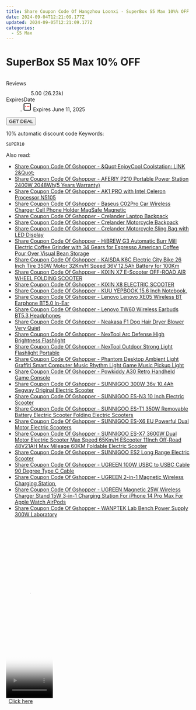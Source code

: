 ```yaml
---
title: Share Coupon Code Of Hangzhou Loonxi - SuperBox S5 Max 10%% OFF
date: 2024-09-04T12:21:09.177Z
updated: 2024-09-05T12:21:09.177Z
categories:
  - S5 Max
---
```



<main class="px-4 py-6 sm:p-6 md:px-8 md:py-10">
  <div class="mx-auto grid max-w-4xl grid-cols-1">
    <div class="relative col-start-1 row-start-1 flex flex-col-reverse rounded-lg bg-gradient-to-t from-black/75 via-black/0 p-3 sm:row-start-2 sm:bg-none sm:p-0 lg:row-start-1">
      <h1 class="mt-1 text-lg font-semibold text-white sm:text-slate-900 md:text-2xl dark:sm:text-white">SuperBox S5 Max 10% OFF</h1>
    </div>
        <div class="col-start-1 col-end-3 row-start-1 grid gap-4 sm:mb-6 sm:grid-cols-4 lg:col-start-2 lg:row-span-6 lg:row-end-6 lg:mb-0 lg:gap-6">
      <img src="https://static.shareasale.com/image/155620/deal/0000.jpg" alt="" class="h-60 w-full rounded-lg object-cover sm:col-span-2 sm:h-52 lg:col-span-full" loading="lazy" />
    </div>
        <dl class="row-start-2 mt-4 flex items-center text-xs font-medium sm:row-start-3 sm:mt-1 md:mt-2.5 lg:row-start-2">
      <dt class="sr-only">Reviews</dt>
      <dd class="flex items-center text-indigo-600 dark:text-indigo-400">
        <svg width="24" height="24" fill="none" aria-hidden="true" class="mr-1 stroke-current dark:stroke-indigo-500">
          <path d="m12 5 2 5h5l-4 4 2.103 5L12 16l-5.103 3L9 14l-4-4h5l2-5Z" stroke-width="2" stroke-linecap="round" stroke-linejoin="round" />
        </svg>
        <span>5.00 <span class="font-normal text-slate-400">(26.23k)</span></span>
      </dd>
      <dt class="sr-only">ExpiresDate</dt>
      <dd class="flex items-center">
        <svg width="2" height="2" aria-hidden="true" fill="currentColor" class="mx-3 text-slate-300">
          <circle cx="1" cy="1" r="1" />
        </svg>
        <svg width="24" height="24" viewBox="0 0 24 24" fill="none" stroke="currentColor" stroke-width="2">
          <rect x="3" y="3" width="18" height="18" rx="2" fill="#fff" />
          <path d="M6 10L18 10" stroke="red" stroke-width="2" fill="none" />
          <path d="M10 6L10 18" stroke="#fff" stroke-width="2" fill="none" />
        </svg>
        Expires June 11, 2025      </dd>
    </dl>
    <div class="col-start-1 row-start-3 mt-4 self-center sm:col-start-2 sm:row-span-2 sm:row-start-2 sm:mt-0 lg:col-start-1 lg:row-start-3 lg:row-end-4 lg:mt-6">
      <button type="button" onClick="javascript:window.open(decodeURIComponent('https%3A%2F%2Fwww.shareasale.com%2Fu.cfm%3Fd%3D1116765%26m%3D155620%26u%3D4338022'), '_blank');void(0);" class="rounded-lg bg-red-600 px-3 py-2 text-sm font-medium leading-6 text-white">GET DEAL</button>
    </div>
    <p class="col-start-1 mt-4 text-sm leading-6 sm:col-span-2 lg:col-span-1 lg:row-start-4 lg:mt-6 dark:text-slate-400">10% automatic discount code Keywords: </p>
    <p class="mt-4">
      <code class="bg-purple-900 p-4 text-sm font-bold tracking-widest text-white">SUPER10</code>
    </p>
  </div>
</main>
<span class="atpl-alsoreadstyle">Also read:</span>
<div><ul>
<li><a href="https://coupons.techidaily.com/coupon-1118480-share-97331-sale/"><u>Share Coupon Code Of Gshopper - &Quot;EnjoyCool Coolstation: LINK 2&Quot;</u></a></li>
<li><a href="https://coupons.techidaily.com/coupon-1118481-share-97331-sale/"><u>Share Coupon Code Of Gshopper - AFERIY P210 Portable Power Station 2400W 2048Wh(5 Years Warranty)</u></a></li>
<li><a href="https://coupons.techidaily.com/coupon-1118462-share-97331-sale/"><u>Share Coupon Code Of Gshopper - AK1 PRO with Intel Celeron Processor N5105</u></a></li>
<li><a href="https://coupons.techidaily.com/coupon-1118467-share-97331-sale/"><u>Share Coupon Code Of Gshopper - Baseus C02Pro Car Wireless Charger Cell Phone Holder MagSafe Magnetic</u></a></li>
<li><a href="https://coupons.techidaily.com/coupon-1118474-share-97331-sale/"><u>Share Coupon Code Of Gshopper - Crelander Laptop Backpack</u></a></li>
<li><a href="https://coupons.techidaily.com/coupon-1118472-share-97331-sale/"><u>Share Coupon Code Of Gshopper - Crelander Motorcycle Backpack</u></a></li>
<li><a href="https://coupons.techidaily.com/coupon-1118473-share-97331-sale/"><u>Share Coupon Code Of Gshopper - Crelander Motorcycle Sling Bag with LED Display</u></a></li>
<li><a href="https://coupons.techidaily.com/coupon-1118465-share-97331-sale/"><u>Share Coupon Code Of Gshopper - HiBREW G3 Automatic Burr Mill Electric Coffee Grinder with 34 Gears for Espresso American Coffee Pour Over Visual Bean Storage</u></a></li>
<li><a href="https://coupons.techidaily.com/coupon-1118461-share-97331-sale/"><u>Share Coupon Code Of Gshopper - KAISDA K6C Electric City Bike 26 Inch Tire 350W Motor 32Km/H Speed 36V 12.5Ah Battery for 100Km</u></a></li>
<li><a href="https://coupons.techidaily.com/coupon-1118456-share-97331-sale/"><u>Share Coupon Code Of Gshopper - KIXIN X7 E-Scooter OFF-ROAD AIR WHEEL FOLDING SCOOTER</u></a></li>
<li><a href="https://coupons.techidaily.com/coupon-1118453-share-97331-sale/"><u>Share Coupon Code Of Gshopper - KIXIN X8 ELECTRIC SCOOTER</u></a></li>
<li><a href="https://coupons.techidaily.com/coupon-1118457-share-97331-sale/"><u>Share Coupon Code Of Gshopper - KUU YEPBOOK 15.6 Inch Notebook,</u></a></li>
<li><a href="https://coupons.techidaily.com/coupon-1118478-share-97331-sale/"><u>Share Coupon Code Of Gshopper - Lenovo Lenovo XE05 Wireless BT Earphone BT5.0 In-Ear</u></a></li>
<li><a href="https://coupons.techidaily.com/coupon-1118479-share-97331-sale/"><u>Share Coupon Code Of Gshopper - Lenovo TW60 Wireless Earbuds BT5.3 Headphones</u></a></li>
<li><a href="https://coupons.techidaily.com/coupon-1118476-share-97331-sale/"><u>Share Coupon Code Of Gshopper - Neakasa F1 Dog Hair Dryer Blower Very Quiet</u></a></li>
<li><a href="https://coupons.techidaily.com/coupon-1118460-share-97331-sale/"><u>Share Coupon Code Of Gshopper - NexTool Arc Defense High Brightness Flashlight</u></a></li>
<li><a href="https://coupons.techidaily.com/coupon-1118458-share-97331-sale/"><u>Share Coupon Code Of Gshopper - NexTool Outdoor Strong Light Flashlight Portable</u></a></li>
<li><a href="https://coupons.techidaily.com/coupon-1118466-share-97331-sale/"><u>Share Coupon Code Of Gshopper - Phantom Desktop Ambient Light Graffiti Smart Computer Music Rhythm Light Game Music Pickup Light</u></a></li>
<li><a href="https://coupons.techidaily.com/coupon-1118477-share-97331-sale/"><u>Share Coupon Code Of Gshopper - Powkiddy A30 Retro Handheld Game Console</u></a></li>
<li><a href="https://coupons.techidaily.com/coupon-1118469-share-97331-sale/"><u>Share Coupon Code Of Gshopper - SUNNIGOO 300W 36v 10.4Ah Segway Original Electric Scooter</u></a></li>
<li><a href="https://coupons.techidaily.com/coupon-1118471-share-97331-sale/"><u>Share Coupon Code Of Gshopper - SUNNIGOO ES-N3 10 Inch Electric Scooter</u></a></li>
<li><a href="https://coupons.techidaily.com/coupon-1118470-share-97331-sale/"><u>Share Coupon Code Of Gshopper - SUNNIGOO ES-T1 350W Removable Battery Electric Scooter Folding Electric Scooters</u></a></li>
<li><a href="https://coupons.techidaily.com/coupon-1118463-share-97331-sale/"><u>Share Coupon Code Of Gshopper - SUNNIGOO ES-X6 EU Powerful Dual Motor Electric Scooters</u></a></li>
<li><a href="https://coupons.techidaily.com/coupon-1118464-share-97331-sale/"><u>Share Coupon Code Of Gshopper - SUNNIGOO ES-X7 3600W Dual Motor Electric Scooter Max Speed 65Km/H EScooter 11Inch Off-Road 48V21AH Max Mileage 60KM Foldable Electric Scooter</u></a></li>
<li><a href="https://coupons.techidaily.com/coupon-1118468-share-97331-sale/"><u>Share Coupon Code Of Gshopper - SUNNIGOO ES2 Long Range Electric Scooter</u></a></li>
<li><a href="https://coupons.techidaily.com/coupon-1118454-share-97331-sale/"><u>Share Coupon Code Of Gshopper - UGREEN 100W USBC to USBC Cable 90 Degree Type C Cable</u></a></li>
<li><a href="https://coupons.techidaily.com/coupon-1118459-share-97331-sale/"><u>Share Coupon Code Of Gshopper - UGREEN 2-in-1 Magnetic Wireless Charging Station,</u></a></li>
<li><a href="https://coupons.techidaily.com/coupon-1118455-share-97331-sale/"><u>Share Coupon Code Of Gshopper - UGREEN Magnetic 25W Wireless Charger Stand 15W 3-in-1 Charging Station For iPhone 14 Pro Max For Apple Watch AirPods</u></a></li>
<li><a href="https://coupons.techidaily.com/coupon-1118475-share-97331-sale/"><u>Share Coupon Code Of Gshopper - WANPTEK Lab Bench Power Supply 300W Laboratory</u></a></li>
</ul></div>

<ins class="adsbygoogle"
      style="display:block"
      data-ad-client="ca-pub-7571918770474297"
      data-ad-slot="8358498916"
      data-ad-format="auto"
      data-full-width-responsive="true"></ins>
<!-- affiliate ads begin -->
<span id="1977032">
					<video width="128" height="480" style="cursor:pointer"
           poster="//a.impactradius-go.com/display-clicktoplayimage/1977032.png"
           onclick="if(!this.playClicked){this.play();this.setAttribute('controls',true);this.playClicked=true;}">
	   <source src="//a.impactradius-go.com/display-ad/22993-1977032">
	   <img src="//a.impactradius-go.com/display-clicktoplayimage/1977032.png" style="border: none; height: 100%; width: 100%; object-fit: contain">
	</video>
	<div style="width:80px;text-align:center"><a href="javascript:window.open(decodeURIComponent('https%3A%2F%2Fhomestyler.sjv.io%2Fc%2F5597632%2F1977032%2F22993'), '_blank');void(0);">Click here</a></div>
</span>
<img height="0" width="0" src="https://imp.pxf.io/i/5597632/1977032/22993" style="position:absolute;visibility:hidden;" border="0" />
<!-- affiliate ads end -->